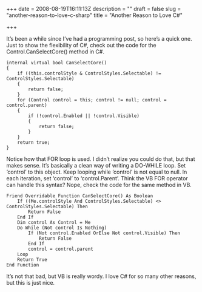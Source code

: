 +++
date = 2008-08-19T16:11:13Z
description = ""
draft = false
slug = "another-reason-to-love-c-sharp"
title = "Another Reason to Love C#"

+++


It’s been a while since I’ve had a programming post, so here’s a quick one. Just to show the flexibility of C#, check out the code for the Control.CanSelectCore() method in C#.

```
internal virtual bool CanSelectCore()
{
    if ((this.controlStyle & ControlStyles.Selectable) != ControlStyles.Selectable)
    {
        return false;
    }
    for (Control control = this; control != null; control = control.parent)
    {
        if (!control.Enabled || !control.Visible)
        {
            return false;
        }
    }
    return true;
}
```

Notice how that FOR loop is used. I didn’t realize you could do that, but that makes sense. It’s basically a clean way of writing a DO-WHILE loop. Set ‘control’ to this object. Keep looping while ‘control’ is not equal to null. In each iteration, set ‘control’ to ‘control.Parent’. Think the VB FOR operator can handle this syntax? Nope, check the code for the same method in VB.

```
Friend Overridable Function CanSelectCore() As Boolean
    If ((Me.controlStyle And ControlStyles.Selectable) <> ControlStyles.Selectable) Then
        Return False
    End If
    Dim control As Control = Me
    Do While (Not control Is Nothing)
        If (Not control.Enabled OrElse Not control.Visible) Then
            Return False
        End If
        control = control.parent
    Loop
    Return True
End Function
```

It’s not that bad, but VB is really wordy. I love C# for so many other reasons, but this is just nice.

